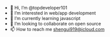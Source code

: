 - 👋 Hi, I’m @topdeveloper101
- 👀 I’m interested in web/app development
- 🌱 I’m currently learning javascript
- 💞️ I’m looking to collaborate on open source
- 📫 How to reach me shengui919@icloud.com

<!---
topdeveloper101/topdeveloper101 is a ✨ special ✨ repository because its `README.md` (this file) appears on your GitHub profile.
You can click the Preview link to take a look at your changes.
Local Update
Server Update
--->
